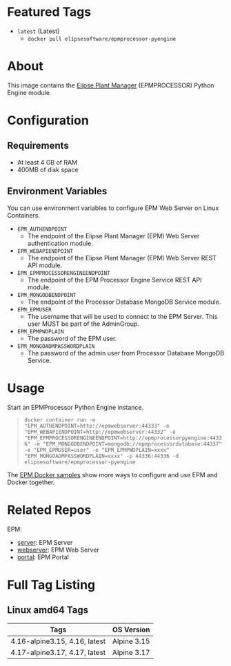 # Featured Tags

* `latest` (Latest)
  * `docker pull elipsesoftware/epmprocessor-pyengine`

# About

This image contains the [Elipse Plant Manager](https://www.elipse.com.br/en/produto/elipse-plant-manager/) (EPMPROCESSOR) Python Engine module.

# Configuration

## Requirements

- At least 4 GB of RAM
- 400MB of disk space

## Environment Variables

You can use environment variables to configure EPM Web Server on Linux Containers.

- `EPM_AUTHENDPOINT`
  - The endpoint of the Elipse Plant Manager (EPM) Web Server authentication module.
- `EPM_WEBAPIENDPOINT`
  - The endpoint of the Elipse Plant Manager (EPM) Web Server REST API module.
- `EPM_EPMPROCESSORENGINEENDPOINT`
  - The endpoint of the EPM Processor Engine Service REST API module.  
- `EPM_MONGODBENDPOINT`
  - The endpoint of the Processor Database MongoDB Service module.  
- `EPM_EPMUSER`
  - The username that will be used to connect to the EPM Server. This user MUST be part of the AdminGroup.
- `EPM_EPMPWDPLAIN`
  - The password of the EPM user.
- `EPM_MONGOADMPASSWORDPLAIN`
  - The password of the admin user from Processor Database MongoDB Service.
  


# Usage

Start an EPMProcessor Python Engine instance.

> ``docker container run -e "EPM_AUTHENDPOINT=http://epmwebserver:44333" -e "EPM_WEBAPIENDPOINT=http://epmwebserver:44332" -e "EPM_EPMPROCESSORENGINEENDPOINT=http://epmprocessorpyengine:44336" -e "EPM_MONGODBENDPOINT=mongodb://epmprocessordatabase:44337" -e "EPM_EPMUSER=user" -e "EPM_EPMPWDPLAIN=xxxx" "EPM_MONGOADMPASSWORDPLAIN=xxxx" -p 44336:44336 -d elipsesoftware/epmprocessor-pyengine``

The [EPM Docker samples](https://github.com/elipsesoftware/epm-docker/blob/main/samples) show more ways to configure and use EPM and Docker together.

# Related Repos

EPM:

* [server](https://hub.docker.com/r/elipsesoftware/epm-server/): EPM Server
* [webserver](https://hub.docker.com/r/elipsesoftware/epm-webserver/): EPM Web Server
* [portal](https://hub.docker.com/r/elipsesoftware/epm-portal/): EPM Portal

# Full Tag Listing

## Linux amd64 Tags
Tags | OS Version
-----------| ------------
4.16-alpine3.15, 4.16, latest | Alpine 3.15
4.17-alpine3.17, 4.17, latest | Alpine 3.17